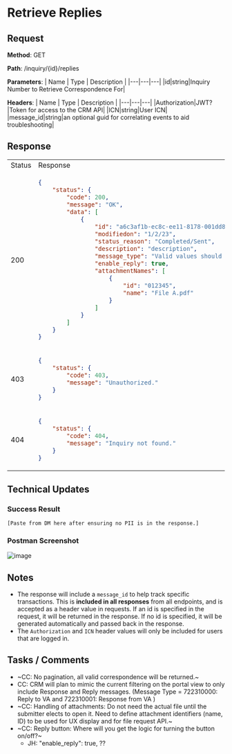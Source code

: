 # Retrieve Replies

## Request

**Method**: GET

**Path**:  /inquiry/{id}/replies

**Parameters**:
| Name | Type | Description |
|---|---|---|
|id|string|Inquiry Number to Retrieve Correspondence For|

**Headers**:
| Name | Type | Description |
|---|---|---|
|Authorization|JWT?|Token for access to the CRM API|
|ICN|string|User ICN|
|message_id|string|an optional guid for correlating events to aid troubleshooting|

## Response

<table>
<tr>
<td> Status </td> <td> Response </td>
</tr>
<tr>
<td> 200 </td>
<td>

```json
{ 
    "status": { 
        "code": 200, 
        "message": "OK", 
        "data": [
            {
                "id": "a6c3af1b-ec8c-ee11-8178-001dd804e106",
                "modifiedon": "1/2/23",
                "status_reason": "Completed/Sent",
                "description": "description",
                "message_type": "Valid values should be 722310000: Reply to VA and 722310001: Response from VA",
                "enable_reply": true,
                "attachmentNames": [
                    {
                        "id": "012345", 
                        "name": "File A.pdf"
                    }
                ]
            }
        ] 
    }
}
```

</td>
</tr>
<tr>
<td> 403 </td>
<td>

```json
{
    "status": {
        "code": 403,
        "message": "Unauthorized."
    }
}
```

</td>
</tr>
<tr>
<td> 404 </td>
<td>

```json
{
    "status": {
        "code": 404,
        "message": "Inquiry not found."
    }
}
```

</td>
</tr>
</table>

## Technical Updates

### Success Result

```
[Paste from DM here after ensuring no PII is in the response.]
```

### Postman Screenshot

![image](https://github.com/department-of-veterans-affairs/va.gov-team/assets/89649306/ef43e0c8-aab0-41b4-9080-860d5a794467)

## Notes

* The response will include a `message_id` to help track specific transactions. This is __**included in all responses**__ from all endpoints, and is accepted as a header value in requests. If an id is specified in the request, it will be returned in the response. If no id is specified, it will be generated automatically and passed back in the response.
* The `Authorization` and `ICN` header values will only be included for users that are logged in.
 
## Tasks / Comments

* ~CC: No pagination, all valid correspondence will be returned.~
* CC: CRM will plan to mimic the current filtering on the portal view to only include Response and Reply messages. (Message Type = 722310000: Reply to VA and 722310001: Response from VA )
* ~CC: Handling of attachments:  Do not need the actual file until the submitter elects to open it. Need to define attachment identifiers (name, ID) to be used for UX display and for file request API.~
* ~CC: Reply button: Where will you get the logic for turning the button on/off?~
  * JH: "enable_reply": true, ??
